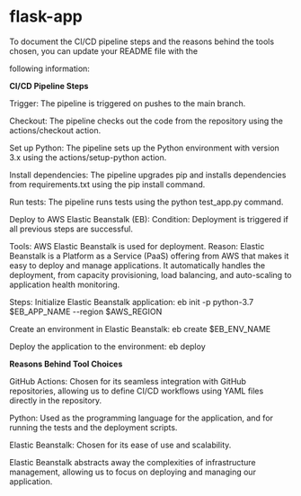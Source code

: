 # flask-app


To document the CI/CD pipeline steps and the reasons behind the
 tools chosen, you can update your README file with the 
 
 following information:

**CI/CD Pipeline Steps**

Trigger: The pipeline is triggered on pushes to the main branch.

Checkout: The pipeline checks out the code from the repository
 using the actions/checkout action.

Set up Python: The pipeline sets up the Python environment with
 version 3.x using the actions/setup-python action.

Install dependencies: The pipeline upgrades pip and installs 
dependencies from requirements.txt using the pip install 
command.

Run tests: The pipeline runs tests using the python test_app.py 
command.

Deploy to AWS Elastic Beanstalk (EB):
Condition: Deployment is triggered if all previous steps are 
successful.

Tools: AWS Elastic Beanstalk is used for deployment.
Reason: Elastic Beanstalk is a Platform as a Service (PaaS) 
offering from AWS that makes it easy to deploy and manage 
applications. It automatically handles the deployment, from 
capacity provisioning, load balancing, and auto-scaling to application health monitoring.

Steps:
Initialize Elastic Beanstalk application: eb init -p python-3.7 
$EB_APP_NAME --region $AWS_REGION

Create an environment in Elastic Beanstalk: eb create 
$EB_ENV_NAME

Deploy the application to the environment: eb deploy


**Reasons Behind Tool Choices**

GitHub Actions: Chosen for its seamless integration with GitHub 
repositories, allowing us to define CI/CD workflows using YAML 
files directly in the repository.

Python: Used as the programming language for the application, 
and for running the tests and the deployment scripts.

Elastic Beanstalk: Chosen for its ease of use and scalability. 

Elastic Beanstalk abstracts away the complexities of 
infrastructure management, allowing us to focus on deploying 
and managing our application.

